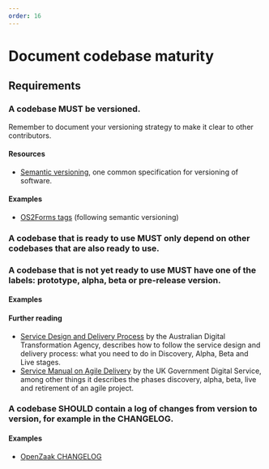 ```yaml
---
order: 16
---
```

# Document codebase maturity

<!-- SPDX-License-Identifier: CC0-1.0 -->
<!-- written in 2019 - 2022 by The Foundation for Public Code <info@publiccode.net> -->

## Requirements

### A codebase MUST be versioned.

Remember to document your versioning strategy to make it clear to other contributors.

#### Resources

* [Semantic versioning](https://semver.org/), one common specification for versioning of software.

#### Examples

* [OS2Forms tags](https://github.com/OS2Forms/os2forms/tags) (following semantic versioning)

### A codebase that is ready to use MUST only depend on other codebases that are also ready to use.

### A codebase that is not yet ready to use MUST have one of the labels: prototype, alpha, beta or pre-release version.

#### Examples

#### Further reading

* [Service Design and Delivery Process](https://www.dta.gov.au/help-and-advice/build-and-improve-services/service-design-and-delivery-process) by the Australian Digital Transformation Agency, describes how to follow the service design and delivery process: what you need to do in Discovery, Alpha, Beta and Live stages.
* [Service Manual on Agile Delivery](https://www.gov.uk/service-manual/agile-delivery) by the UK Government Digital Service, among other things it describes the phases discovery, alpha, beta, live and retirement of an agile project.

<!-- When we add these two above, we should also remove them from the standard -->

### A codebase SHOULD contain a log of changes from version to version, for example in the CHANGELOG.

#### Examples

* [OpenZaak CHANGELOG](https://github.com/open-zaak/open-zaak/blob/main/CHANGELOG.rst)
